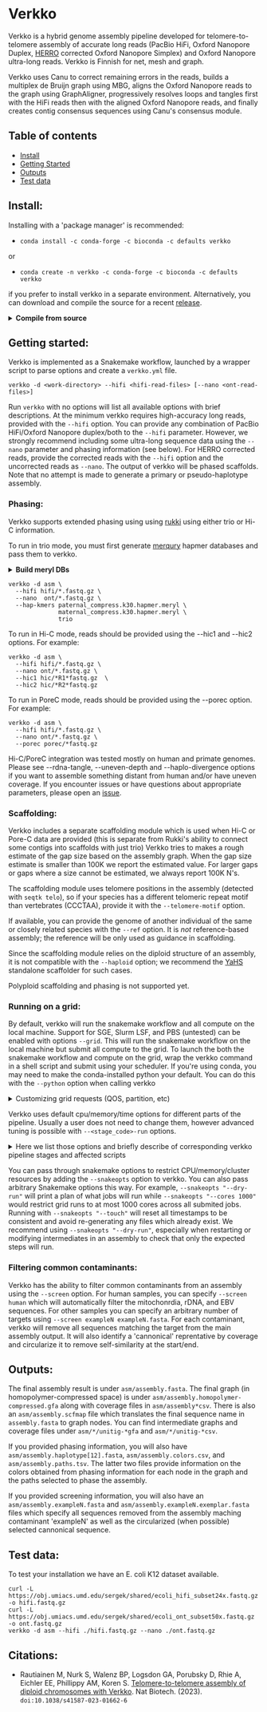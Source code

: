 # Verkko

Verkko is a hybrid genome assembly pipeline developed for
telomere-to-telomere assembly of accurate long reads (PacBio HiFi, Oxford Nanopore Duplex, [HERRO](https://github.com/lbcb-sci/herro) corrected Oxford Nanopore Simplex) and Oxford Nanopore ultra-long reads.
Verkko is Finnish for net, mesh and graph.

Verkko uses Canu to correct remaining errors in the reads, builds a
multiplex de Bruijn graph using MBG, aligns the Oxford Nanopore reads to the
graph using GraphAligner, progressively resolves loops and tangles first with
the HiFi reads then with the aligned Oxford Nanopore reads, and finally
creates contig consensus sequences using Canu's consensus module.

## Table of contents
- [Install](#install)
- [Getting Started](#getting-started)
- [Outputs](#outputs)
- [Test data](#test-data)

## Install:

Installing with a 'package manager' is recommended:
  * `conda install -c conda-forge -c bioconda -c defaults verkko`

or
  * `conda create -n verkko -c conda-forge -c bioconda -c defaults verkko`

if you prefer to install verkko in a separate environment. Alternatively, you can download and compile the source for a recent [release](https://github.com/marbl/verkko/releases).

<details>
<summary><b>Compile from source</b></summary>
 
* Compilation from source requires:
  * [GCC 9](https://gcc.gnu.org/) or newer
  * [Rust 1.74](https://www.rust-lang.org/) or newer.  
 
(Do NOT download the .zip source code.  It is missing files and will not compile.  This is a [known flaw](https://github.com/dear-github/dear-github/issues/214) with git itself.)

* Running verkko requires:
  * [Python](https://www.python.org) (v3.5+)
  * [Snakemake](https://snakemake.readthedocs.io/en/stable/) (>= v7.0, < 8.0.1)
  * [GraphAligner](https://github.com/maickrau/GraphAligner)
  * [MashMap](https://github.com/marbl/MashMap)
  * [Winnowmap](https://github.com/marbl/Winnowmap)
* Running verkko with hi-c/porec data also requires
  * [Samtools](http://www.htslib.org/)
  * [BWA](https://bio-bwa.sourceforge.net/)
  * [Minimap2](https://github.com/lh3/minimap2)
  * [seqtk](https://github.com/lh3/seqtk)
  * [networkx](https://networkx.org/documentation/stable/install.html) python library

To install an unreleased version of Verkko from github (for development) run:

    git clone https://github.com/marbl/verkko.git
    cd verkko/src
    git checkout <desired branch> (optional if you want to use a branch for development/compilation and not master)
    make -j32

This will create the folder `verkko/bin` and `verkko/lib/verkko`. You can move the contents of these folders to a central installation location or you can add `verkko/bin` to your path. If any of the dependencies (e.g. GraphAligner, winnowmap, mashmap, etc) are not available in your path you may also symlink them under `verkko/lib/verkko/bin/`.
</details>

## Getting started:

Verkko is implemented as a Snakemake workflow, launched by a wrapper script to parse options
and create a `verkko.yml` file.

    verkko -d <work-directory> --hifi <hifi-read-files> [--nano <ont-read-files>]

Run `verkko` with no options will list all available options with brief descriptions. At the minimum verkko requires high-accuracy long reads, provided with the `--hifi` option. You can provide any combination of PacBio HiFi/Oxford Nanopore duplex/both to the `--hifi` parameter. However, we strongly recommend including some ultra-long sequence data using the `--nano` parameter and phasing information (see below). For HERRO corrected reads, provide the corrected reads with the `--hifi` option and the uncorrected reads as `--nano`. The output of verkko will be phased scaffolds. Note that no attempt is made to generate a primary or pseudo-haplotype assembly.

### Phasing:
Verkko supports extended phasing using using [rukki](https://github.com/marbl/rukki) using either trio or Hi-C information.

To run in trio mode, you must first generate [merqury](https://github.com/marbl/merqury) hapmer databases and pass them to verkko.
<details>
<summary><b>Build meryl DBs</b></summary>
Please use git clone to pull the latest versions merqury (see the merqury documentation for details). Then, if you have a SLURM cluster you can run:

    # assumes you have maternal/paternal folders
    # each containing a fofn of sequence inputs named [mp]aternal.fofn
    # and a top level folder with a child.fofn specifying F1 sequence inputs
    cd maternal
    $MERQURY/_submit_build.sh -c 30 maternal.fofn maternal_compress
    cd ../paternal
    $MERQURY/_submit_build.sh -c 30 paternal.fofn paternal_compress
    cd ../
    $MERQURY/_submit_build.sh -c 30 child.fofn    child_compress
    ln -s maternal/maternal_compress.k30.meryl
    ln -s paternal/paternal_compress.k30.meryl

without a grid, you can run

    meryl count compress k=30 threads=XX memory=YY maternal.*fastq.gz output maternal_compress.k30.meryl
    meryl count compress k=30 threads=XX memory=YY paternal.*fastq.gz output paternal_compress.k30.meryl
    meryl count compress k=30 threads=XX memory=YY    child.*fastq.gz output    child_compress.k30.meryl

replacing XX and YY with the threads and memory you want meryl to use. Once you have the databases, run:

    $MERQURY/trio/hapmers.sh \
      maternal_compress.k30.meryl \
      paternal_compress.k30.meryl \
         child_compress.k30.meryl

Make sure to count k-mers in compressed space. Child data is optional, in this case, exclude `child_compress.k30.meryl` from the input to `hapmers.sh` and use its output `maternal_compress.k30.only.meryl` and `paternal_compress.k30.only.meryl` in the verkko command below.
</details>

    verkko -d asm \
      --hifi hifi/*.fastq.gz \
      --nano  ont/*.fastq.gz \
      --hap-kmers paternal_compress.k30.hapmer.meryl \
                  maternal_compress.k30.hapmer.meryl \
                  trio


To run in Hi-C mode, reads should be provided using the --hic1 and --hic2 options. For example:

    verkko -d asm \
      --hifi hifi/*.fastq.gz \
      --nano ont/*.fastq.gz \
      --hic1 hic/*R1*fastq.gz  \
      --hic2 hic/*R2*fastq.gz

To run in PoreC mode, reads should be provided using the --porec option. For example:

    verkko -d asm \
      --hifi hifi/*.fastq.gz \
      --nano ont/*.fastq.gz \
      --porec porec/*fastq.gz

Hi-C/PoreC integration was tested mostly on human and primate genomes. Please see  --rdna-tangle, --uneven-depth and --haplo-divergence options if you want to assemble something distant from human and/or have uneven coverage. If you encounter issues or have questions about appropriate parameters, please open an [issue](https://github.com/marbl/verkko/issues).

### Scaffolding:
Verkko includes a separate scaffolding module which is used when Hi-C or Pore-C data are provided (this is separate from Rukki's ability to connect some contigs into scaffolds with just trio)
Verkko tries to makes a rough estimate of the gap size based on the assembly graph. When the gap size estimate is smaller than 100K we report the estimated value. For larger gaps or gaps where a size cannot be estimated, we always report 100K N's.

The scaffolding module uses telomere positions in the assembly (detected with `seqtk telo`), so if your species has a different telomeric repeat motif than vertebrates (CCCTAA), provide it with the `--telomere-motif` option.

If available, you can provide the genome of another individual of the same or closely related species with the `--ref` option. It is _not_ reference-based assembly; the reference will be only used as guidance in scaffolding.

Since the scaffolding module relies on the diploid structure of an assembly, it is not compatible with the `--haploid` option; we recommend the [YaHS](https://github.com/c-zhou/yahs) standalone scaffolder for such cases.

Polyploid scaffolding and phasing is not supported yet.

### Running on a grid:
By default, verkko will run the snakemake workflow and all compute on the local machine. Support for SGE, Slurm LSF, and PBS (untested) can be enabled with options `--grid`. This will run the snakemake workflow on the local machine but submit all compute to the grid. To launch the both the snakemake workflow and compute on the grid, wrap the verkko command in a shell script and submit using your scheduler. If you're using conda, you may need to make the conda-installed python your default. You can do this with the `--python` option when calling verkko

<details>
<summary>Customizing grid requests (QOS, partition, etc)</summary>
Verkko will submit jobs to the default queue on your grid environment. It is possible to customize how jobs are submitted to specify partitions or other options like accounting or QOS. For example:

```
--snakeopts '--cluster "./slurm-sge-submit.sh {threads} {resources.mem_gb} {resources.time_h} {rulename} {resources.job_id} --partition=quick --account=verkko_asm --qos=verkko_qos"'
```

on SLURM will request the 'quick' queue and pass account and qos options.
</details>

Verkko uses default cpu/memory/time options for different parts of the pipeline. Usually a user does not need to change them, however advanced tuning is possible with `--<stage_code>-run` options.
<details>
<summary>Here we list those options and briefly describe of corresponding verkko pipeline stages and affected scripts </summary>

    --sto-run                Creating read storage, 0-correction/buildStore.sh
    --ovb-run                HiFi/Duplex read overlapping,  0-correction/matchchains-index.sh & 0-correction/overlap-jobs/*.sh
    --ovs-run                Combining overlap info, 0-correction/combineOverlapsConfigure.sh & 0-correction/combineOverlaps.sh
    --red-run                Read correction, 0-correction/configureFindErrors.sh, 0-correction/find-errors-jobs/*.sh & 0-correction/fixErrors.sh
    --mbg-run                Multiplex de Bruijn graph construction, 1-buildGraph/buildGraph.sh
    --utg-run                Initial graph simplification, 2-processGraph/processGraph.sh
    --spl-run                ONT reads splitting, 3-alignTips/splitONT.sh & 3-align/splitONT.sh
    --ali-run                ONT reads alignment, 3-align/aligned*.sh & 3-alignTips/aligned*.sh
    --pop-run                ONT-based graph simplification, 4-processONT/processONT.sh
    --utp-run                Final graph simplification(tip clipping), 5-untip/untip.sh
    --lay-run                Contigs preprocessing for consensus, 6-layoutContigs/createLayoutInputs.sh & 6-layoutContigs/createLayout.sh
    --sub-run                Extraction of the read subset for consensus,  7-consensus/extractONT.sh
    --par-run                Reads preprocessing for consensus, 7-consensus/buildPackages.sh
    --cns-run                Reads consenus, 7-consensus/packages/part*.sh
    --ahc-run                HiC alignment, 8-hicPipeline/align_bwa*.sh
    --fhc-run                All scripts in HiC pipeline other than alignment,  8-hicPipeline/*.sh

The command line format of all these options is the same: number-of-cpus memory-in-gb time-in-hours, i.e.   `--cns-run 8 32 2`.
Default values can be found in verkko bash script, i.e.  `grep par_ bin/verkko`. Values used for each verkko run are listed in `verkko.yml` in the run directory.
</details>

You can pass through snakemake options to restrict CPU/memory/cluster resources by adding the `--snakeopts` option to verkko. You can also pass arbitrary Snakemake options this way. For example, `--snakeopts "--dry-run"` will print a plan of what jobs will run while `--snakeopts "--cores 1000"` would restrict grid runs to at most 1000 cores across all submited jobs. Running with `--snakeopts "--touch"` will reset all timestamps to be consistent and avoid re-generating any files which already exist. We recommend using `--snakeopts "--dry-run"`, especially when restarting or modifying intermediates in an assembly to check that only the expected steps will run.

### Filtering common contaminants:

Verkko has the ability to filter common contaminants from an assembly using the `--screen` option. For human samples, you can specify `--screen human` which will automatically filter the mitochonrdia, rDNA, and EBV sequences. For other samples you can specify an arbitrary number of targets using `--screen exampleN exampleN.fasta`. For each contaminant, verkko will remove all sequences matching the target from the main assembly output. It will also identify a 'cannonical' reprentative by coverage and circularize it to remove self-similarity at the start/end.

## Outputs:
The final assembly result is under `asm/assembly.fasta`. The final graph (in homopolymer-compressed space) is under `asm/assembly.homopolymer-compressed.gfa` along with coverage files in `asm/assembly*csv`. There is also an `asm/assembly.scfmap` file which translates the final sequence name in `assembly.fasta` to graph nodes. You can find intermediate graphs and coverage files under `asm/*/unitig-*gfa` and `asm/*/unitig-*csv`.

If you provided phasing information, you will also have `asm/assembly.haplotype[12].fasta`, `asm/assembly.colors.csv`, and `asm/assembly.paths.tsv`. The latter two files provide information on the colors obtained from phasing information for each node in the graph and the paths selected to phase the assembly.

If you provided screening information, you will also have an `asm/assembly.exampleN.fasta` and `asm/assembly.exampleN.exemplar.fasta` files which specify all sequences removed from the assembly maching contaminant 'exampleN' as well as the circularized (when possible) selected cannonical sequence.

## Test data:
To test your installation we have an E. coli K12 dataset available.

    curl -L https://obj.umiacs.umd.edu/sergek/shared/ecoli_hifi_subset24x.fastq.gz -o hifi.fastq.gz
    curl -L https://obj.umiacs.umd.edu/sergek/shared/ecoli_ont_subset50x.fastq.gz -o ont.fastq.gz
    verkko -d asm --hifi ./hifi.fastq.gz --nano ./ont.fastq.gz

## Citations:
 - Rautiainen M, Nurk S, Walenz BP, Logsdon GA, Porubsky D, Rhie A, Eichler EE, Phillippy AM, Koren S. [Telomere-to-telomere assembly of diploid chromosomes with Verkko](https://doi.org/10.1038/s41587-023-01662-6). Nat Biotech. (2023). `doi:10.1038/s41587-023-01662-6`
